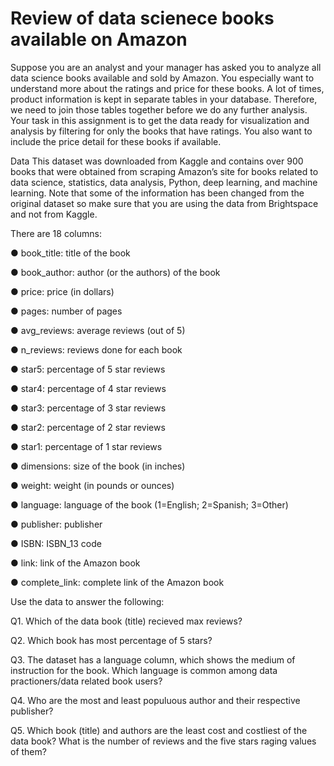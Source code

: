 # Review of data scienece books available on Amazon

Suppose you are an analyst and your manager has asked you to analyze all data science books available and sold by Amazon. You especially want to understand more about the ratings and price for these books. A lot of times, product information is kept in separate tables in your database. Therefore, we need to join those tables together before we do any further analysis. Your task in this assignment is to get the data ready for visualization and analysis by filtering for only the books that have ratings. You also want to include the price detail for these books if available.

Data
This dataset was downloaded from Kaggle and contains over 900 books that were obtained from scraping Amazon’s site for books related to data science, statistics, data analysis, Python, deep learning, and machine learning. Note that some of the information has been changed from the original dataset so make sure that you are using the data from Brightspace and not from Kaggle.

There are 18 columns:

● book_title: title of the book

● book_author: author (or the authors) of the book

● price: price (in dollars)

● pages: number of pages

● avg_reviews: average reviews (out of 5)

● n_reviews: reviews done for each book

● star5: percentage of 5 star reviews

● star4: percentage of 4 star reviews

● star3: percentage of 3 star reviews

● star2: percentage of 2 star reviews

● star1: percentage of 1 star reviews

● dimensions: size of the book (in inches)

● weight: weight (in pounds or ounces)

● language: language of the book (1=English; 2=Spanish; 3=Other)

● publisher: publisher

● ISBN: ISBN_13 code

● link: link of the Amazon book

● complete_link: complete link of the Amazon book

Use the data to answer the following:

Q1. Which of the data book (title) recieved max reviews?

Q2. Which book has most percentage of 5 stars?

Q3. The dataset has a language column, which shows the medium of instruction for the book. Which language is common among data practioners/data related book users?

Q4. Who are the most and least populuous author and their respective publisher?

Q5. Which book (title) and authors are the least cost and costliest of the data book? What is the number of reviews and the five stars raging values of them?

